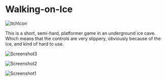 # Walking-on-Ice
![itchIcon](https://github.com/WildCoderCrab/Walking-on-Ice/assets/139665638/64884b90-7e28-4d29-9b70-34155218763a)

This is a short, semi-hard, platformer game in an underground ice cave. Which means that the controls are very slippery, obviously because of the ice, and kind of hard to use.

![Screenshot3](https://github.com/WildCoderCrab/Walking-on-Ice/assets/139665638/5f084ab9-2876-4317-b8ad-795cd5b08e44)

![Screenshot2](https://github.com/WildCoderCrab/Walking-on-Ice/assets/139665638/1c52a9da-556a-4ced-a4b3-416a20ebfd60)

![Screenshot1](https://github.com/WildCoderCrab/Walking-on-Ice/assets/139665638/c01f989e-c0f0-4fd7-bb2c-08e8e8c0f581)
